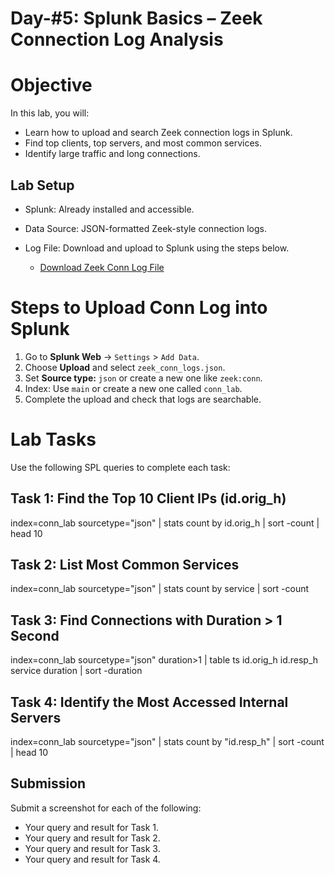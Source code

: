# Day-#5: Splunk Basics – Zeek Connection Log Analysis

# Objective
In this lab, you will:

- Learn how to upload and search Zeek connection logs in Splunk.
- Find top clients, top servers, and most common services.
- Identify large traffic and long connections.

## Lab Setup
- Splunk: Already installed and accessible.
- Data Source: JSON-formatted Zeek-style connection logs.
- Log File: Download and upload to Splunk using the steps below.

  - [Download Zeek Conn Log File](https://github.com/KarthikSArkasali/30-Days-SOC-Challenge/blob/main/Files/Challenge-4/zeek_conn_logs.json)

# Steps to Upload Conn Log into Splunk

1. Go to **Splunk Web** → `Settings` > `Add Data`.
2. Choose **Upload** and select `zeek_conn_logs.json`.
3. Set **Source type:** `json` or create a new one like `zeek:conn`.
4. Index: Use `main` or create a new one called `conn_lab`.
5. Complete the upload and check that logs are searchable.

# Lab Tasks
Use the following SPL queries to complete each task:

## Task 1: Find the Top 10 Client IPs (id.orig_h)

   index=conn_lab sourcetype="json"
   | stats count by id.orig_h
   | sort -count
   | head 10

## Task 2: List Most Common Services

   index=conn_lab sourcetype="json"
   | stats count by service
   | sort -count

## Task 3: Find Connections with Duration > 1 Second

   index=conn_lab sourcetype="json" duration>1
   | table ts id.orig_h id.resp_h service duration
   | sort -duration

## Task 4: Identify the Most Accessed Internal Servers

   index=conn_lab sourcetype="json"
   | stats count by "id.resp_h"
   | sort -count
   | head 10

## Submission
Submit a screenshot for each of the following:

- Your query and result for Task 1.
- Your query and result for Task 2.
- Your query and result for Task 3.
- Your query and result for Task 4.
